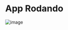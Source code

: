 # App Rodando
![image](https://github.com/flczin/gs1-android/assets/64979207/b5aea1f3-1d5c-4349-b93e-c6fe509416a9)
